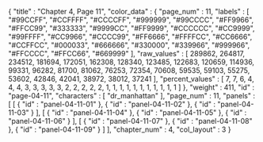 {
  "title" : "Chapter 4, Page 11",
  "color_data" : {
    "page_num" : 11,
    "labels" : [
      "#99CCFF",
      "#CCFFFF",
      "#CCCCFF",
      "#999999",
      "#99CCCC",
      "#FF9966",
      "#FFCC99",
      "#333333",
      "#9999CC",
      "#FF9999",
      "#CCCCCC",
      "#CC9999",
      "#99FFFF",
      "#CC9966",
      "#CCCC99",
      "#FF6666",
      "#FFFFCC",
      "#CC6666",
      "#CCFFCC",
      "#000033",
      "#666666",
      "#330000",
      "#339966",
      "#999966",
      "#FFCCCC",
      "#FFCC66",
      "#669999"
    ],
    "raw_values" : [
      289862,
      264817,
      234512,
      181694,
      172051,
      162308,
      128340,
      123485,
      122683,
      120659,
      114936,
      99331,
      96282,
      81700,
      81062,
      76253,
      72354,
      70608,
      59535,
      59103,
      55275,
      53602,
      42846,
      42041,
      38972,
      38012,
      37241
    ],
    "percent_values" : [
      7,
      7,
      6,
      4,
      4,
      4,
      3,
      3,
      3,
      3,
      3,
      2,
      2,
      2,
      2,
      2,
      1,
      1,
      1,
      1,
      1,
      1,
      1,
      1,
      1,
      1,
      1
    ]
  },
  "weight" : 411,
  "id" : "page-04-11",
  "characters" : [
    "dr_manhattan"
  ],
  "page_num" : 11,
  "panels" : [
    [
      {
        "id" : "panel-04-11-01"
      },
      {
        "id" : "panel-04-11-02"
      },
      {
        "id" : "panel-04-11-03"
      }
    ],
    [
      {
        "id" : "panel-04-11-04"
      },
      {
        "id" : "panel-04-11-05"
      },
      {
        "id" : "panel-04-11-06"
      }
    ],
    [
      {
        "id" : "panel-04-11-07"
      },
      {
        "id" : "panel-04-11-08"
      },
      {
        "id" : "panel-04-11-09"
      }
    ]
  ],
  "chapter_num" : 4,
  "col_layout" : 3
}
